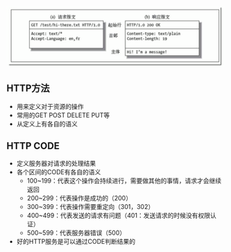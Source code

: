<!--
 * @Description: In User Settings Edit
 * @Author: your name
 * @Date: 2019-09-23 11:02:57
 * @LastEditTime: 2019-09-23 11:18:05
 * @LastEditors: Please set LastEditors
 -->
![图片](./http格式.jpg)

## HTTP方法
* 用来定义对于资源的操作
* 常用的GET POST DELETE PUT等
* 从定义上有各自的语义

## HTTP CODE
* 定义服务器对请求的处理结果
* 各个区间的CODE有各自的语义
   * 100~199：代表这个操作会持续进行，需要做其他的事情，请求才会继续返回
   * 200~299：代表操作是成功的（200）
   * 300~399：代表操作需要重定向（301，302）
   * 400~499：代表发送的请求有问题（401：发送请求的时候没有权限认证）
   * 500~599：代表服务器错误（500）
 * 好的HTTP服务是可以通过CODE判断结果的
